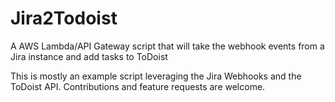 # Jira2Todoist
A AWS Lambda/API Gateway script that will take the webhook events from a Jira instance and add tasks to ToDoist

This is mostly an example script leveraging the Jira Webhooks and the ToDoist API. Contributions and feature requests are welcome.

